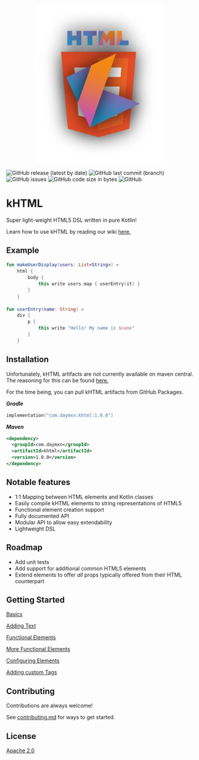 <p align="center">
<img src="wiki/logo.svg" alt="kHTML logo" width="350"/>
</p>

![GitHub release (latest by date)](https://img.shields.io/github/v/release/daymxn/kHTML?style=flat-square)
![GitHub last commit (branch)](https://img.shields.io/github/last-commit/daymxn/kHTML/main?style=flat-square)
![GitHub issues](https://img.shields.io/github/issues/daymxn/kHTML?style=flat-square)
![GitHub code size in bytes](https://img.shields.io/github/languages/code-size/daymxn/kHTML?style=flat-square)
![GitHub](https://img.shields.io/github/license/daymxn/kHTML?style=flat-square)
# kHTML

Super light-weight HTML5 DSL written in pure Kotlin!

Learn how to use kHTML by reading our wiki [here.](https://daymxn.github.io/kHTML/en/overview/)

## Example

```kotlin
fun makeUserDisplay(users: List<String>) =
    html {
        body {
            this write users.map { userEntry(it) }
        }
    }

fun userEntry(name: String) =
    div {
        p {
            this write "Hello! My name is $name"
        }
    }
```

## Installation

Unfortunately, kHTML artifacts are not currently available on maven central. The reasoning for this can be found [here.](https://github.com/daymxn/kHTML/issues/1)

For the time being, you can pull kHTML artifacts from GitHub Packages.

**_Gradle_**
```kotlin
implementation("com.daymxn:khtml:1.0.0")
```

**_Maven_**
```xml
<dependency>
  <groupId>com.daymxn</groupId>
  <artifactId>khtml</artifactId>
  <version>1.0.0</version>
</dependency>
```

## Notable features

- 1:1 Mapping between HTML elements and Kotlin classes
- Easily compile kHTML elements to string representations of HTML5
- Functional element creation support
- Fully documented API
- Modular API to allow easy extendability
- Lightweight DSL

## Roadmap

- Add unit tests
- Add support for additional common HTML5 elements
- Extend elements to offer _all_ props typically offered from their HTML counterpart

## Getting Started

[Basics](https://daymxn.github.io/kHTML/en/getting%20started/basics/)

[Adding Text](https://daymxn.github.io/kHTML/en/getting%20started/text/)

[Functional Elements](https://daymxn.github.io/kHTML/en/getting%20started/functional-elements/)

[More Functional Elements](https://daymxn.github.io/kHTML/en/getting%20started/functional-elements-again/)

[Configuring Elements](https://daymxn.github.io/kHTML/en/getting%20started/configuring-elements/)

[Adding custom Tags](https://daymxn.github.io/kHTML/en/getting%20started/adding-custom-tags/)

## Contributing

Contributions are always welcome!

See [contributing.md](/contributing.md) for ways to get started.


## License

[Apache 2.0](/LICENSE)

